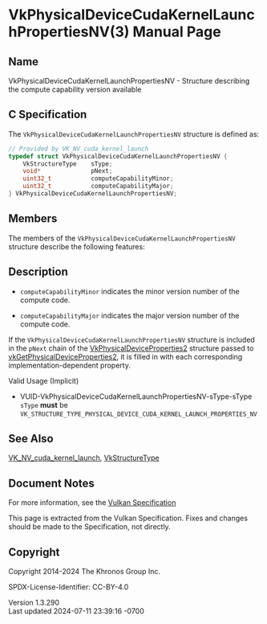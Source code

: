 # VkPhysicalDeviceCudaKernelLaunchPropertiesNV(3) Manual Page

## Name

VkPhysicalDeviceCudaKernelLaunchPropertiesNV - Structure describing the
compute capability version available



## <a href="#_c_specification" class="anchor"></a>C Specification

The `VkPhysicalDeviceCudaKernelLaunchPropertiesNV` structure is defined
as:

``` c
// Provided by VK_NV_cuda_kernel_launch
typedef struct VkPhysicalDeviceCudaKernelLaunchPropertiesNV {
    VkStructureType    sType;
    void*              pNext;
    uint32_t           computeCapabilityMinor;
    uint32_t           computeCapabilityMajor;
} VkPhysicalDeviceCudaKernelLaunchPropertiesNV;
```

## <a href="#_members" class="anchor"></a>Members

The members of the `VkPhysicalDeviceCudaKernelLaunchPropertiesNV`
structure describe the following features:

## <a href="#_description" class="anchor"></a>Description

- <span id="limits-computeCapabilityMinor"></span>
  `computeCapabilityMinor` indicates the minor version number of the
  compute code.

- <span id="limits-computeCapabilityMajor"></span>
  `computeCapabilityMajor` indicates the major version number of the
  compute code.

If the `VkPhysicalDeviceCudaKernelLaunchPropertiesNV` structure is
included in the `pNext` chain of the
[VkPhysicalDeviceProperties2](https://registry.khronos.org/vulkan/specs/1.3-extensions/man/html/VkPhysicalDeviceProperties2.html)
structure passed to
[vkGetPhysicalDeviceProperties2](https://registry.khronos.org/vulkan/specs/1.3-extensions/man/html/vkGetPhysicalDeviceProperties2.html),
it is filled in with each corresponding implementation-dependent
property.

Valid Usage (Implicit)

- <a href="#VUID-VkPhysicalDeviceCudaKernelLaunchPropertiesNV-sType-sType"
  id="VUID-VkPhysicalDeviceCudaKernelLaunchPropertiesNV-sType-sType"></a>
  VUID-VkPhysicalDeviceCudaKernelLaunchPropertiesNV-sType-sType  
  `sType` **must** be
  `VK_STRUCTURE_TYPE_PHYSICAL_DEVICE_CUDA_KERNEL_LAUNCH_PROPERTIES_NV`

## <a href="#_see_also" class="anchor"></a>See Also

[VK_NV_cuda_kernel_launch](https://registry.khronos.org/vulkan/specs/1.3-extensions/man/html/VK_NV_cuda_kernel_launch.html),
[VkStructureType](https://registry.khronos.org/vulkan/specs/1.3-extensions/man/html/VkStructureType.html)

## <a href="#_document_notes" class="anchor"></a>Document Notes

For more information, see the <a
href="https://registry.khronos.org/vulkan/specs/1.3-extensions/html/vkspec.html#VkPhysicalDeviceCudaKernelLaunchPropertiesNV"
target="_blank" rel="noopener">Vulkan Specification</a>

This page is extracted from the Vulkan Specification. Fixes and changes
should be made to the Specification, not directly.

## <a href="#_copyright" class="anchor"></a>Copyright

Copyright 2014-2024 The Khronos Group Inc.

SPDX-License-Identifier: CC-BY-4.0

Version 1.3.290  
Last updated 2024-07-11 23:39:16 -0700
